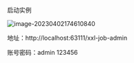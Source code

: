启动实例

![image-20230402174610840](http://mxchen-figure-bed.oss-cn-hangzhou.aliyuncs.com/img/2023/04/02/20230402174614.png)

地址：http://localhost:63111/xxl-job-admin

账号密码：admin   123456
